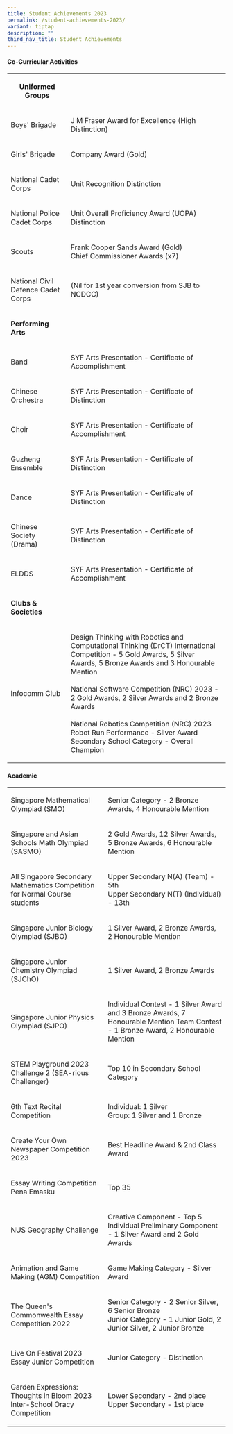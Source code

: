 ```yaml
---
title: Student Achievements 2023
permalink: /student-achievements-2023/
variant: tiptap
description: ""
third_nav_title: Student Achievements
---
```

<h4><strong>Co-Curricular Activities</strong></h4>
<table style="minWidth: 50px">
<colgroup>
<col>
<col>
</colgroup>
<tbody>
<tr>
<th rowspan="1" colspan="1">
<p>Uniformed Groups</p>
</th>
<th rowspan="1" colspan="1">
<p></p>
</th>
</tr>
<tr>
<td rowspan="1" colspan="1">
<p>Boys' Brigade</p>
</td>
<td rowspan="1" colspan="1">
<p>J M Fraser Award for Excellence (High Distinction)</p>
</td>
</tr>
<tr>
<td rowspan="1" colspan="1">
<p>Girls' Brigade</p>
</td>
<td rowspan="1" colspan="1">
<p>Company Award (Gold)</p>
</td>
</tr>
<tr>
<td rowspan="1" colspan="1">
<p>National Cadet Corps</p>
</td>
<td rowspan="1" colspan="1">
<p>Unit Recognition Distinction</p>
</td>
</tr>
<tr>
<td rowspan="1" colspan="1">
<p>National Police Cadet Corps</p>
</td>
<td rowspan="1" colspan="1">
<p>Unit Overall Proficiency Award (UOPA) Distinction</p>
</td>
</tr>
<tr>
<td rowspan="1" colspan="1">
<p>Scouts</p>
</td>
<td rowspan="1" colspan="1">
<p>Frank Cooper Sands Award (Gold)
<br>Chief Commissioner Awards (x7)</p>
</td>
</tr>
<tr>
<td rowspan="1" colspan="1">
<p>National Civil Defence Cadet Corps</p>
</td>
<td rowspan="1" colspan="1">
<p>(Nil for 1st year conversion from SJB to NCDCC)</p>
</td>
</tr>
<tr>
<td rowspan="1" colspan="1">
<p><strong>Performing Arts</strong>
</p>
</td>
<td rowspan="1" colspan="1">
<p></p>
</td>
</tr>
<tr>
<td rowspan="1" colspan="1">
<p>Band</p>
</td>
<td rowspan="1" colspan="1">
<p>SYF Arts Presentation - Certificate of Accomplishment</p>
</td>
</tr>
<tr>
<td rowspan="1" colspan="1">
<p>Chinese Orchestra</p>
</td>
<td rowspan="1" colspan="1">
<p>SYF Arts Presentation - Certificate of Distinction</p>
</td>
</tr>
<tr>
<td rowspan="1" colspan="1">
<p>Choir</p>
</td>
<td rowspan="1" colspan="1">
<p>SYF Arts Presentation - Certificate of Accomplishment</p>
</td>
</tr>
<tr>
<td rowspan="1" colspan="1">
<p>Guzheng Ensemble</p>
</td>
<td rowspan="1" colspan="1">
<p>SYF Arts Presentation - Certificate of Distinction</p>
</td>
</tr>
<tr>
<td rowspan="1" colspan="1">
<p>Dance</p>
</td>
<td rowspan="1" colspan="1">
<p>SYF Arts Presentation - Certificate of Distinction</p>
</td>
</tr>
<tr>
<td rowspan="1" colspan="1">
<p>Chinese Society (Drama)</p>
</td>
<td rowspan="1" colspan="1">
<p>SYF Arts Presentation - Certificate of Distinction</p>
</td>
</tr>
<tr>
<td rowspan="1" colspan="1">
<p>ELDDS</p>
</td>
<td rowspan="1" colspan="1">
<p>SYF Arts Presentation - Certificate of Accomplishment</p>
</td>
</tr>
<tr>
<td rowspan="1" colspan="1">
<p><strong>Clubs &amp; Societies</strong>
</p>
</td>
<td rowspan="1" colspan="1">
<p></p>
</td>
</tr>
<tr>
<td rowspan="1" colspan="1">
<p>Infocomm Club</p>
</td>
<td rowspan="1" colspan="1">
<p>Design Thinking with Robotics and Computational Thinking (DrCT) International
Competition - 5 Gold Awards, 5 Silver Awards, 5 Bronze Awards and 3 Honourable
Mention
<br>
<br>National Software Competition (NRC) 2023 -
<br>2 Gold Awards, 2 Silver Awards and 2 Bronze Awards
<br>
<br>National Robotics Competition (NRC) 2023
<br>Robot Run Performance - Silver Award
<br>Secondary School Category - Overall Champion</p>
</td>
</tr>
</tbody>
</table>
<h4><strong>Academic</strong></h4>
<table style="minWidth: 50px">
<colgroup>
<col>
<col>
</colgroup>
<tbody>
<tr>
<td rowspan="1" colspan="1">
<p>Singapore Mathematical Olympiad (SMO)</p>
</td>
<td rowspan="1" colspan="1">
<p>Senior Category - 2 Bronze Awards, 4 Honourable Mention</p>
</td>
</tr>
<tr>
<td rowspan="1" colspan="1">
<p>Singapore and Asian Schools Math Olympiad (SASMO)</p>
</td>
<td rowspan="1" colspan="1">
<p>2 Gold Awards, 12 Silver Awards, 5 Bronze Awards, 6 Honourable Mention</p>
</td>
</tr>
<tr>
<td rowspan="1" colspan="1">
<p>All Singapore Secondary Mathematics Competition for Normal Course students</p>
</td>
<td rowspan="1" colspan="1">
<p>Upper Secondary N(A) (Team) - 5th
<br>Upper Secondary N(T) (Individual) - 13th</p>
</td>
</tr>
<tr>
<td rowspan="1" colspan="1">
<p>Singapore Junior Biology Olympiad (SJBO)</p>
</td>
<td rowspan="1" colspan="1">
<p>1 Silver Award, 2 Bronze Awards, 2 Honourable Mention</p>
</td>
</tr>
<tr>
<td rowspan="1" colspan="1">
<p>Singapore Junior Chemistry Olympiad (SJChO)</p>
</td>
<td rowspan="1" colspan="1">
<p>1 Silver Award, 2 Bronze Awards</p>
</td>
</tr>
<tr>
<td rowspan="1" colspan="1">
<p>Singapore Junior Physics Olympiad (SJPO)</p>
</td>
<td rowspan="1" colspan="1">
<p>Individual Contest - 1 Silver Award and 3 Bronze Awards, 7 Honourable
Mention Team Contest - 1 Bronze Award, 2 Honourable Mention</p>
</td>
</tr>
<tr>
<td rowspan="1" colspan="1">
<p>STEM Playground 2023 Challenge 2 (SEA-rious Challenger)</p>
</td>
<td rowspan="1" colspan="1">
<p>Top 10 in Secondary School Category</p>
</td>
</tr>
<tr>
<td rowspan="1" colspan="1">
<p>6th Text Recital Competition</p>
</td>
<td rowspan="1" colspan="1">
<p>Individual: 1 Silver
<br>Group: 1 Silver and 1 Bronze</p>
</td>
</tr>
<tr>
<td rowspan="1" colspan="1">
<p>Create Your Own Newspaper Competition 2023</p>
</td>
<td rowspan="1" colspan="1">
<p>Best Headline Award &amp; 2nd Class Award</p>
</td>
</tr>
<tr>
<td rowspan="1" colspan="1">
<p>Essay Writing Competition Pena Emasku</p>
</td>
<td rowspan="1" colspan="1">
<p>Top 35</p>
</td>
</tr>
<tr>
<td rowspan="1" colspan="1">
<p>NUS Geography Challenge</p>
</td>
<td rowspan="1" colspan="1">
<p>Creative Component - Top 5
<br>Individual Preliminary Component - 1 Silver Award and 2 Gold Awards</p>
</td>
</tr>
<tr>
<td rowspan="1" colspan="1">
<p>Animation and Game Making (AGM) Competition</p>
</td>
<td rowspan="1" colspan="1">
<p>Game Making Category - Silver Award</p>
</td>
</tr>
<tr>
<td rowspan="1" colspan="1">
<p>The Queen's Commonwealth Essay Competition 2022</p>
</td>
<td rowspan="1" colspan="1">
<p>Senior Category - 2 Senior Silver, 6 Senior Bronze
<br>Junior Category - 1 Junior Gold, 2 Junior Silver, 2 Junior Bronze</p>
</td>
</tr>
<tr>
<td rowspan="1" colspan="1">
<p>Live On Festival 2023 Essay Junior Competition</p>
</td>
<td rowspan="1" colspan="1">
<p>Junior Category - Distinction</p>
</td>
</tr>
<tr>
<td rowspan="1" colspan="1">
<p>Garden Expressions: Thoughts in Bloom 2023 Inter-School Oracy Competition</p>
</td>
<td rowspan="1" colspan="1">
<p>Lower Secondary - 2nd place
<br>Upper Secondary - 1st place</p>
</td>
</tr>
</tbody>
</table>
<p></p>
<p></p>